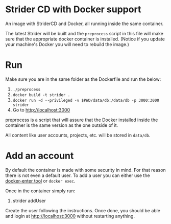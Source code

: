 Strider CD with Docker support
==================================================

An image with StriderCD and Docker, all running
inside the same container.
           
The latest Strider will be built and the `preprocess` script
in this file will make sure that the appropriate docker
container is installed. (Notice if you update your machine's
Docker you will need to rebuild the image.)


Run
==================================================

Make sure you are in the same folder as the Dockerfile and run
the below:

  1. `./preprocess`
  2. `docker build -t strider .`
  3. `docker run -d --privileged -v $PWD/data/db:/data/db -p 3000:3000 strider`
  4. Go to [http://localhost:3000](http://localhost:3000)

preprocess is a script that will assure that the Docker installed inside
the container is the same version as the one outside of it.

All content like user accounts, projects, etc. will be stored in `data/db`.


Add an account
==================================================

By default the container is made with some security in mind. For that reason
there is not even a default user. To add a user you can either use the
[docker-enter tool](https://github.com/Pithikos/docker-enter) or `docker exec`.

Once in the container simply run:

  1. strider addUser
  
Create the user following the instructions. Once done, you should be able
and login at [http://localhost:3000](http://localhost:3000) without
restarting anything.
